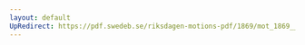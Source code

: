 ```yaml
---
layout: default
UpRedirect: https://pdf.swedeb.se/riksdagen-motions-pdf/1869/mot_1869__ak__00069/mot_1869__ak__00069_002.pdf
---
```

